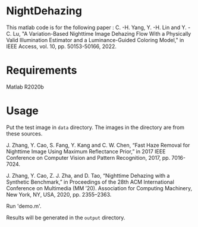 # NightDehazing

This matlab code is for the following paper : 
C. -H. Yang, Y. -H. Lin and Y. -C. Lu, "A Variation-Based Nighttime Image Dehazing Flow With a Physically Valid Illumination Estimator and a Luminance-Guided Coloring Model," in IEEE Access, vol. 10, pp. 50153-50166, 2022.

# Requirements

Matlab R2020b

# Usage

Put the test image in `data` directory. The images in the directory are from these sources.

J. Zhang, Y. Cao, S. Fang, Y. Kang and C. W. Chen, “Fast Haze Removal for Nighttime Image Using Maximum Reflectance Prior,” in 2017 IEEE Conference on Computer Vision and Pattern Recognition, 2017, pp. 7016-7024.

J. Zhang, Y. Cao, Z. J. Zha, and D. Tao, “Nighttime Dehazing with a Synthetic Benchmark,” in Proceedings of the 28th ACM International Conference on Multimedia (MM ’20). Association for Computing Machinery, New York, NY, USA, 2020, pp. 2355–2363.

Run 'demo.m'.

Results will be generated in the `output` directory.
